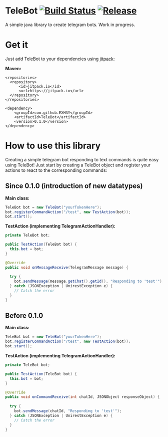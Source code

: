 # TeleBot [![Build Status](https://travis-ci.org/EXH3Y/TeleBot.svg?branch=master)](https://travis-ci.org/EXH3Y/TeleBot) [![Release](https://jitpack.io/v/EXH3Y/TeleBot.svg)](https://jitpack.io/#EXH3Y/TeleBot)
A simple java library to create telegram bots. Work in progress.

# Get it
Just add TeleBot to your dependencies using [jitpack](https://jitpack.io/#EXH3Y/TeleBot):

**Maven:**
```
<repositories>
  <repository>
      <id>jitpack.io</id>
      <url>https://jitpack.io</url>
  </repository>
</repositories>
```

```
<dependency>
    <groupId>com.github.EXH3Y</groupId>
    <artifactId>TeleBot</artifactId>
    <version>0.1.0</version>
</dependency>
```

# How to use this library
Creating a simple telegram bot responding to text commands is quite easy using TeleBot!
Just start by creating a TeleBot object and register your actions to react to the corresponding commands:

## Since 0.1.0 (introduction of new datatypes)

**Main class:**
```java
TeleBot bot = new TeleBot("yourTokenHere");
bot.registerCommandAction("/test", new TestAction(bot));
bot.start();
```

**TestAction (implementing TelegramActionHandler):**
```java
private TeleBot bot;

public TestAction(TeleBot bot) {
  this.bot = bot;
}

@Override
public void onMessageReceive(TelegramMessage message) {
  
  try {
    bot.sendMessage(message.getChat().getId(), "Responding to 'test'");
  } catch (JSONException | UnirestException e) {
    // Catch the error
  }
}
```

## Before 0.1.0

**Main class:**
```java
TeleBot bot = new TeleBot("yourTokenHere");
bot.registerCommandAction("/test", new TestAction(bot));
bot.start();
```

**TestAction (implementing TelegramActionHandler):**
```java
private TeleBot bot;

public TestAction(TeleBot bot) {
  this.bot = bot;
}

@Override
public void onCommandReceive(int chatId, JSONObject responseObject) {
  
  try {
    bot.sendMessage(chatId, "Responding to 'test'");
  } catch (JSONException | UnirestException e) {
    // Catch the error
  }
}
```
